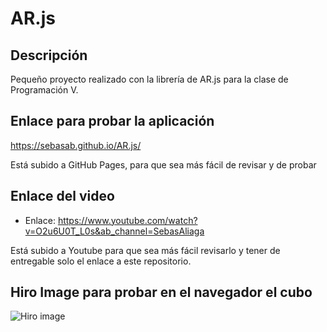 # AR.js
## Descripción
Pequeño proyecto realizado con la librería de AR.js para la clase de Programación V. 

## Enlace para probar la aplicación 
https://sebasab.github.io/AR.js/ 

Está subido a GitHub Pages, para que sea más fácil de revisar y de probar 

## Enlace del video 
* Enlace: https://www.youtube.com/watch?v=O2u6U0T_L0s&ab_channel=SebasAliaga

Está subido a Youtube para que sea más fácil revisarlo y tener de entregable solo el enlace a este repositorio. 

## Hiro Image para probar en el navegador el cubo 

![Hiro image](https://github.com/SebasAB/AR.js/blob/main/images/HIRO.jpg)
